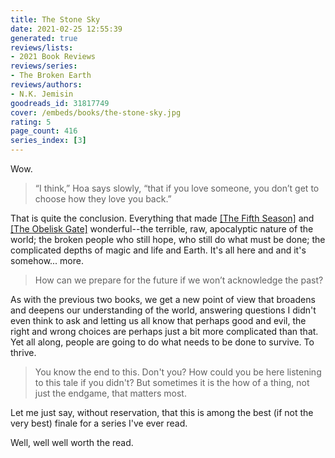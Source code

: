 ```yaml
---
title: The Stone Sky
date: 2021-02-25 12:55:39
generated: true
reviews/lists:
- 2021 Book Reviews
reviews/series:
- The Broken Earth
reviews/authors:
- N.K. Jemisin
goodreads_id: 31817749
cover: /embeds/books/the-stone-sky.jpg
rating: 5
page_count: 416
series_index: [3]
---
```

Wow.  

> “I think,” Hoa says slowly, “that if you love someone, you don’t get to
> choose how they love you back.”

<!--more-->

That is quite the conclusion. Everything that made [[The Fifth Season]]() and [[The Obelisk Gate]]() wonderful--the terrible, raw, apocalyptic nature of the world; the broken people who still hope, who still do what must be done; the complicated depths of magic and life and Earth. It's all here and and it's somehow... more.  

> How can we prepare for the future if we won’t acknowledge the past?

As with the previous two books, we get a new point of view that broadens and deepens our understanding of the world, answering questions I didn't even think to ask and letting us all know that perhaps good and evil, the right and wrong choices are perhaps just a bit more complicated than that. Yet all along, people are going to do what needs to be done to survive. To thrive.  

> You know the end to this. Don't you? How could you be here listening to this
> tale if you didn't? But sometimes it is the how of a thing, not just the
> endgame, that matters most.

Let me just say, without reservation, that this is among the best (if not the very best) finale for a series I've ever read.  

Well, well well worth the read.